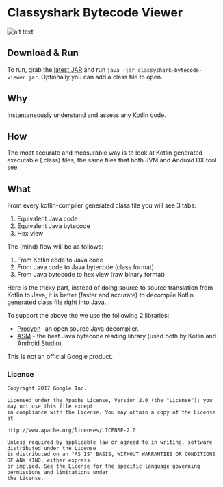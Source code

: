 # Classyshark Bytecode Viewer

![alt text](https://github.com/borisf/classyshark-bytecode-viewer/blob/master/img/CS%20Viewer.png)

## Download & Run
To run, grab the [latest JAR](https://github.com/borisf/classyshark-bytecode-viewer/releases)
and run `java -jar classyshark-bytecode-viewer.jar`. Optionally you can add a class file to open.

## Why
Instantaneously understand and assess any Kotlin code.
## How
The most accurate and measurable way is to look at Kotlin generated executable (.class) files, the same files that both JVM and Android DX tool see. 

## What
From every kotlin-compiler generated class file you will see 3 tabs:

1. Equivalent Java code
2. Equivalent Java bytecode
3. Hex view
 
The (mind) flow will be as follows:
1. From Kotlin code to Java code
2. From Java code to Java bytecode (class format)
3. From Java bytecode to hex view (raw binary format)
 
Here is the tricky part, instead of doing source to source translation from Kotlin to Java, it is 
better (faster and accurate) to decompile Kotlin generated class file right into Java.
 
To support the above the we use the following 2 libraries:
* [Procyon](https://bitbucket.org/mstrobel/procyon/wiki/Java%20Decompiler)- an open source Java decompiler.
* [ASM](http://asm.ow2.org/) - the best Java bytecode reading library (used both by Kotlin and Android Studio).

This is not an official Google product.

### License

```
Copyright 2017 Google Inc.

Licensed under the Apache License, Version 2.0 (the "License"); you may not use this file except
in compliance with the License. You may obtain a copy of the License at

http://www.apache.org/licenses/LICENSE-2.0

Unless required by applicable law or agreed to in writing, software distributed under the License
is distributed on an "AS IS" BASIS, WITHOUT WARRANTIES OR CONDITIONS OF ANY KIND, either express
or implied. See the License for the specific language governing permissions and limitations under
the License.
```
